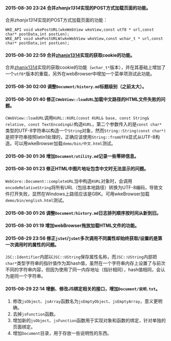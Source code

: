 ﻿#### 2015-08-30 23:24 合并*zhanjx1314*实现的POST方式加载页面的功能。

合并*zhanjx1314*实现的POST方式加载页面的功能：

	WKE_API void wkePostURL(wkeWebView wkeView,const utf8 * url,const char* postData,int postLen); 
	WKE_API void wkePostURLW(wkeWebView wkeView,const wchar_t * url,const char* postData,int postLen);


#### 2015-08-30 22:59 合并[zhanjx1314](https://github.com/zhanjx1314/oos)实现的获取cookie的功能。
合并[zhanjx1314](https://github.com/zhanjx1314/oos)实现的获取cookie的功能（`wchar_t*`版本），并在其基础上增加了一个`utf8*`版本的重载，另外在webBrowser中增加一个菜单项测试此功能。

#### 2015-08-30 02:00 调整`Document/history.md`标题级别（之前太大）。

#### 2015-08-30 01:40 修正`CWebView::loadURL`加载中文路径的HTML文件失败的问题。
`CWebView::loadURL`调用`KURL::KURL(const KURL& base, const String& relative, const TextEncoding&)`构造`KURL`，第二个参数传入的是`const char*`类型的UTF-8字符串以构造一个`String`对象，然而`String::String(const char*)`是把字符串按照latin1处理的，正确应该使用`String::fromUTF8`显式从UTF-8构造。可以用wkeBrowser加载`demo/bin/中文.html`测试。

#### 2015-08-30 01:36 增加`Document/utility.md`记录一些零碎信息。

#### 2015-08-30 01:23 修正HTML中图片地址包含中文时无法显示的问题。
`WebCore::Document::completeURL`当中构造`KURL`对象时，会调用`encodeRelativeString`将所有URL（包括本地路径）转换为UTF-8编码，导致文件打开失败，显然在Windows上路径应该是GBK。可用wkeBrowser加载`demo/bin/english.html`测试。

#### 2015-08-30 01:26 调整`Document/history.md`日志排列顺序按时间从新到旧。

#### 2015-08-30 01:19 增加webBrowser拖放加载HTML文件的功能。

#### 2015-08-29 23:56 修正`jsSet`/`jsGet`多次调用不同属性却始终获取/设置的是第一次调用时的属性的问题。
`JSC::Identifier`内部以`JSC::UString`保存属性名称，而`JSC::UString`内部把`char*`类型字符串的指针值作为其hash值，虽然在一个字符串内存上设置了与前次不同的字符串内容，但因为使用了同一内存地址（指针相同），hash值相同，会认为是同一个字符串。

#### 2015-08-29 22:14 增删、修改JS绑定相关的接口，增加`Document/说明.txt`。
1. 修改`jsObject`、`jsArray`函数名为`jsEmptyObject`、`jsEmptyArray`，意义更明确。
2. 去掉`jsFunction`函数。
3. 增加新的`jsObject`、`jsFunction`函数用于实现对象和函数的绑定，针对单独的页面绑定。
4. 增加`Document`目录，用于存放一些说明性的东西。
